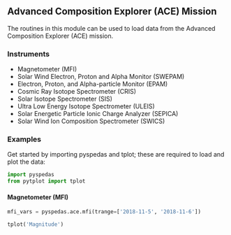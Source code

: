 
## Advanced Composition Explorer (ACE) Mission
The routines in this module can be used to load data from the Advanced Composition Explorer (ACE) mission. 

### Instruments
- Magnetometer (MFI)
- Solar Wind Electron, Proton and Alpha Monitor (SWEPAM)
- Electron, Proton, and Alpha-particle Monitor (EPAM)
- Cosmic Ray Isotope Spectrometer (CRIS)
- Solar Isotope Spectrometer (SIS)
- Ultra Low Energy Isotope Spectrometer (ULEIS)
- Solar Energetic Particle Ionic Charge Analyzer (SEPICA)
- Solar Wind Ion Composition Spectrometer (SWICS)

### Examples
Get started by importing pyspedas and tplot; these are required to load and plot the data:

```python
import pyspedas
from pytplot import tplot
```

#### Magnetometer (MFI)

```python
mfi_vars = pyspedas.ace.mfi(trange=['2018-11-5', '2018-11-6'])

tplot('Magnitude')
```

